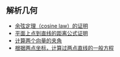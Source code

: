 ## 解析几何

- [余弦定理（cosine law）的证明](cosine_law)
- [平面上点到直线的距离公式证明](point_line_distance)
- [计算两个向量的夹角](vectorial_angle_cosine)
- [根据两点坐标，计算过两点直线的一般方程](calucate_line_equation_by_two_points)
